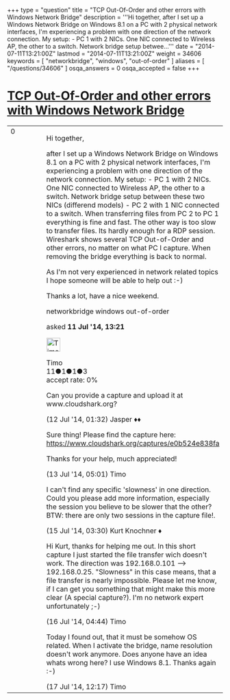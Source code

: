 +++
type = "question"
title = "TCP Out-Of-Order and other errors with Windows Network Bridge"
description = '''Hi together, after I set up a Windows Network Bridge on Windows 8.1 on a PC with 2 physical network interfaces, I&#x27;m experiencing a problem with one direction of the network connection. My setup:  - PC 1 with 2 NICs. One NIC connected to Wireless AP, the other to a switch. Network bridge setup betwee...'''
date = "2014-07-11T13:21:00Z"
lastmod = "2014-07-11T13:21:00Z"
weight = 34606
keywords = [ "networkbridge", "windows", "out-of-order" ]
aliases = [ "/questions/34606" ]
osqa_answers = 0
osqa_accepted = false
+++

<div class="headNormal">

# [TCP Out-Of-Order and other errors with Windows Network Bridge](/questions/34606/tcp-out-of-order-and-other-errors-with-windows-network-bridge)

</div>

<div id="main-body">

<div id="askform">

<table id="question-table" style="width:100%;"><colgroup><col style="width: 50%" /><col style="width: 50%" /></colgroup><tbody><tr class="odd"><td style="width: 30px; vertical-align: top"><div class="vote-buttons"><div id="post-34606-score" class="post-score" title="current number of votes">0</div><div id="favorite-count" class="favorite-count"></div></div></td><td><div id="item-right"><div class="question-body"><p>Hi together,</p><p>after I set up a Windows Network Bridge on Windows 8.1 on a PC with 2 physical network interfaces, I'm experiencing a problem with one direction of the network connection. My setup: - PC 1 with 2 NICs. One NIC connected to Wireless AP, the other to a switch. Network bridge setup between these two NICs (differend models) - PC 2 with 1 NIC connected to a switch. When transferring files from PC 2 to PC 1 everything is fine and fast. The other way is too slow to transfer files. Its hardly enough for a RDP session. Wireshark shows several TCP Out-of-Order and other errors, no matter on what PC I capture. When removing the bridge everything is back to normal.</p><p>As I'm not very experienced in network related topics I hope someone will be able to help out :-)</p><p>Thanks a lot, have a nice weekend.</p></div><div id="question-tags" class="tags-container tags">networkbridge windows out-of-order</div><div id="question-controls" class="post-controls"></div><div class="post-update-info-container"><div class="post-update-info post-update-info-user"><p>asked <strong>11 Jul '14, 13:21</strong></p><img src="https://secure.gravatar.com/avatar/e8bbb2b98b351580378e046fb8a34c5a?s=32&amp;d=identicon&amp;r=g" class="gravatar" width="32" height="32" alt="Timo&#39;s gravatar image" /><p>Timo<br />
<span class="score" title="11 reputation points">11</span><span title="1 badges"><span class="badge1">●</span><span class="badgecount">1</span></span><span title="1 badges"><span class="silver">●</span><span class="badgecount">1</span></span><span title="3 badges"><span class="bronze">●</span><span class="badgecount">3</span></span><br />
<span class="accept_rate" title="Rate of the user&#39;s accepted answers">accept rate:</span> <span title="Timo has no accepted answers">0%</span></p></div></div><div id="comments-container-34606" class="comments-container"><span id="34612"></span><div id="comment-34612" class="comment"><div id="post-34612-score" class="comment-score"></div><div class="comment-text"><p>Can you provide a capture and upload it at www.cloudshark.org?</p></div><div id="comment-34612-info" class="comment-info"><span class="comment-age">(12 Jul '14, 01:32)</span> Jasper ♦♦</div></div><span id="34621"></span><div id="comment-34621" class="comment"><div id="post-34621-score" class="comment-score"></div><div class="comment-text"><p>Sure thing! Please find the capture here: <a href="https://www.cloudshark.org/captures/e0b524e838fa">https://www.cloudshark.org/captures/e0b524e838fa</a></p><p>Thanks for your help, much appreciated!</p></div><div id="comment-34621-info" class="comment-info"><span class="comment-age">(13 Jul '14, 05:01)</span> Timo</div></div><span id="34652"></span><div id="comment-34652" class="comment"><div id="post-34652-score" class="comment-score"></div><div class="comment-text"><p>I can't find any specific 'slowness' in one direction. Could you please add more information, especially the session you believe to be slower that the other? BTW: there are only two sessions in the capture file!.</p></div><div id="comment-34652-info" class="comment-info"><span class="comment-age">(15 Jul '14, 03:30)</span> Kurt Knochner ♦</div></div><span id="34705"></span><div id="comment-34705" class="comment"><div id="post-34705-score" class="comment-score"></div><div class="comment-text"><p>Hi Kurt, thanks for helping me out. In this short capture I just started the file transfer wich doesn't work. The direction was 192.168.0.101 --&gt; 192.168.0.25. "Slowness" in this case means, that a file transfer is nearly impossible. Please let me know, if I can get you something that might make this more clear (A special capture?). I'm no network expert unfortunately ;-)</p></div><div id="comment-34705-info" class="comment-info"><span class="comment-age">(16 Jul '14, 04:44)</span> Timo</div></div><span id="34734"></span><div id="comment-34734" class="comment"><div id="post-34734-score" class="comment-score"></div><div class="comment-text"><p>Today I found out, that it must be somehow OS related. When I activate the bridge, name resolution doesn't work anymore. Does anyone have an idea whats wrong here? I use Windows 8.1. Thanks again :-)</p></div><div id="comment-34734-info" class="comment-info"><span class="comment-age">(17 Jul '14, 12:17)</span> Timo</div></div></div><div id="comment-tools-34606" class="comment-tools"></div><div class="clear"></div><div id="comment-34606-form-container" class="comment-form-container"></div><div class="clear"></div></div></td></tr></tbody></table>

</div>

</div>

